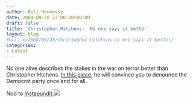 ```yaml
---
author: Bill Hennessy
date: 2004-09-28 13:00:00+00:00
draft: false
title: 'Christopher Hitchens:  No one says it better'
layout: blog
#url: e/2004/09/28/christopher-hitchens-no-one-says-it-better/
categories:
- Latest
---
```


No one alive describes the stakes in the war on terror better than Christopher Htchens.  [In this piece,](https://www.slate.com/id/2107193/) he will convince you to denounce the Democrat party once and for all.  
  
Nod to [Instapundit.](https://www.instapundit.com/)![](https://blog.billhennessy.com/aggbug.aspx?PostID=543)

